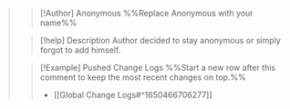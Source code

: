 >
>>[!Author] Anonymous %%Replace Anonymous with your name%%
>
>>[!help] Description
>>Author decided to stay anonymous or simply forgot to add himself.
>
>>[!Example] Pushed Change Logs
>>%%Start a new row after this comment to keep the most recent changes on top.%%
>>- [[Global Change Logs#^1650466706277]]